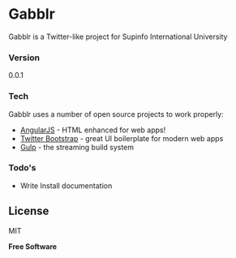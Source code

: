 # Gabblr

Gabblr is a Twitter-like project for Supinfo International University
### Version
0.0.1

### Tech

Gabblr uses a number of open source projects to work properly:

* [AngularJS] - HTML enhanced for web apps!
* [Twitter Bootstrap] - great UI boilerplate for modern web apps
* [Gulp] - the streaming build system


### Todo's

 - Write Install documentation

License
----

MIT


**Free Software**


[Twitter Bootstrap]:http://twitter.github.com/bootstrap/
[AngularJS]:http://angularjs.org
[Gulp]:http://gulpjs.com
